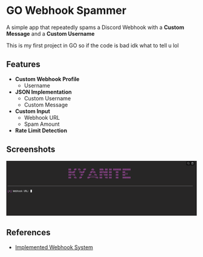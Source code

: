 
# GO Webhook Spammer

A simple app that repeatedly spams a Discord Webhook with a **Custom Message** and a **Custom Username**

This is my first project in GO so if the code is bad idk what to tell u lol


## Features

- **Custom Webhook Profile**
    - Username
- **JSON Implementation**
    - Custom Username
    - Custom Message
- **Custom Input**
    - Webhook URL
    - Spam Amount
- **Rate Limit Detection**

## Screenshots

![App Screenshot](https://github.com/Kyxnite/GoWebhookSpammer/blob/main/Media/Screenshot%202023-02-02%203.21.45%20AM.png?raw=true)


## References

 - [Implemented Webhook System](https://github.com/gtuk/discordwebhook)


